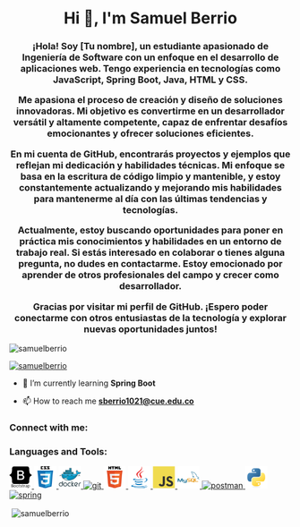 <h1 align="center">Hi 👋, I'm Samuel Berrio</h1>
<h3 align="center">¡Hola! Soy [Tu nombre], un estudiante apasionado de Ingeniería de Software con un enfoque en el desarrollo de aplicaciones web. Tengo experiencia en tecnologías como JavaScript, Spring Boot, Java, HTML y CSS.

Me apasiona el proceso de creación y diseño de soluciones innovadoras. Mi objetivo es convertirme en un desarrollador versátil y altamente competente, capaz de enfrentar desafíos emocionantes y ofrecer soluciones eficientes.

En mi cuenta de GitHub, encontrarás proyectos y ejemplos que reflejan mi dedicación y habilidades técnicas. Mi enfoque se basa en la escritura de código limpio y mantenible, y estoy constantemente actualizando y mejorando mis habilidades para mantenerme al día con las últimas tendencias y tecnologías.

Actualmente, estoy buscando oportunidades para poner en práctica mis conocimientos y habilidades en un entorno de trabajo real. Si estás interesado en colaborar o tienes alguna pregunta, no dudes en contactarme. Estoy emocionado por aprender de otros profesionales del campo y crecer como desarrollador.

Gracias por visitar mi perfil de GitHub. ¡Espero poder conectarme con otros entusiastas de la tecnología y explorar nuevas oportunidades juntos!</h3>

<p align="left"> <img src="https://komarev.com/ghpvc/?username=samuelberrio&label=Profile%20views&color=0e75b6&style=flat" alt="samuelberrio" /> </p>

<p align="left"> <a href="https://github.com/ryo-ma/github-profile-trophy"><img src="https://github-profile-trophy.vercel.app/?username=samuelberrio" alt="samuelberrio" /></a> </p>

- 🌱 I’m currently learning **Spring Boot**

- 📫 How to reach me **sberrio1021@cue.edu.co**

<h3 align="left">Connect with me:</h3>
<p align="left">
</p>

<h3 align="left">Languages and Tools:</h3>
<p align="left"> <a href="https://getbootstrap.com" target="_blank" rel="noreferrer"> <img src="https://raw.githubusercontent.com/devicons/devicon/master/icons/bootstrap/bootstrap-plain-wordmark.svg" alt="bootstrap" width="40" height="40"/> </a> <a href="https://www.w3schools.com/css/" target="_blank" rel="noreferrer"> <img src="https://raw.githubusercontent.com/devicons/devicon/master/icons/css3/css3-original-wordmark.svg" alt="css3" width="40" height="40"/> </a> <a href="https://www.docker.com/" target="_blank" rel="noreferrer"> <img src="https://raw.githubusercontent.com/devicons/devicon/master/icons/docker/docker-original-wordmark.svg" alt="docker" width="40" height="40"/> </a> <a href="https://git-scm.com/" target="_blank" rel="noreferrer"> <img src="https://www.vectorlogo.zone/logos/git-scm/git-scm-icon.svg" alt="git" width="40" height="40"/> </a> <a href="https://www.w3.org/html/" target="_blank" rel="noreferrer"> <img src="https://raw.githubusercontent.com/devicons/devicon/master/icons/html5/html5-original-wordmark.svg" alt="html5" width="40" height="40"/> </a> <a href="https://www.java.com" target="_blank" rel="noreferrer"> <img src="https://raw.githubusercontent.com/devicons/devicon/master/icons/java/java-original.svg" alt="java" width="40" height="40"/> </a> <a href="https://developer.mozilla.org/en-US/docs/Web/JavaScript" target="_blank" rel="noreferrer"> <img src="https://raw.githubusercontent.com/devicons/devicon/master/icons/javascript/javascript-original.svg" alt="javascript" width="40" height="40"/> </a> <a href="https://www.mysql.com/" target="_blank" rel="noreferrer"> <img src="https://raw.githubusercontent.com/devicons/devicon/master/icons/mysql/mysql-original-wordmark.svg" alt="mysql" width="40" height="40"/> </a> <a href="https://postman.com" target="_blank" rel="noreferrer"> <img src="https://www.vectorlogo.zone/logos/getpostman/getpostman-icon.svg" alt="postman" width="40" height="40"/> </a> <a href="https://www.python.org" target="_blank" rel="noreferrer"> <img src="https://raw.githubusercontent.com/devicons/devicon/master/icons/python/python-original.svg" alt="python" width="40" height="40"/> </a> <a href="https://spring.io/" target="_blank" rel="noreferrer"> <img src="https://www.vectorlogo.zone/logos/springio/springio-icon.svg" alt="spring" width="40" height="40"/> </a> </p>

<p>&nbsp;<img align="center" src="https://github-readme-stats.vercel.app/api?username=samuelberrio&show_icons=true&locale=en" alt="samuelberrio" /></p>
